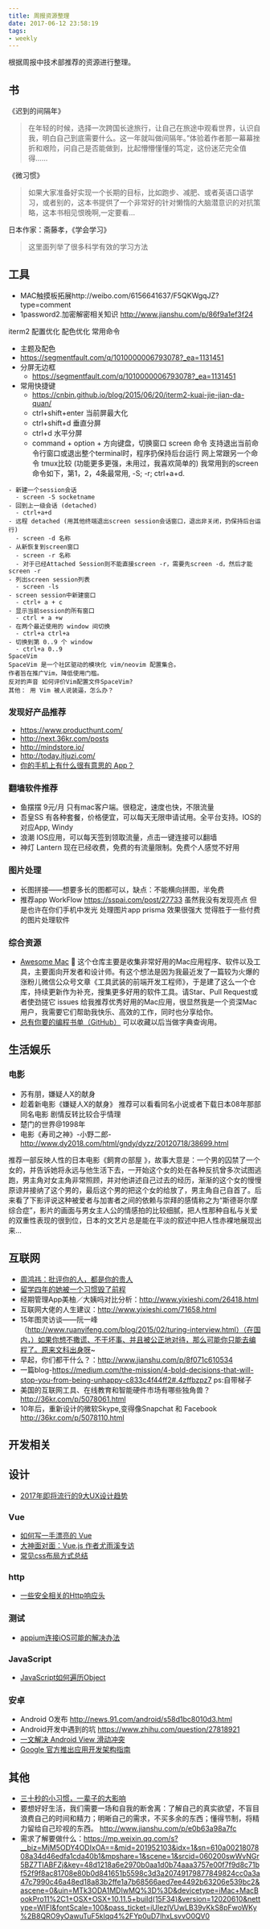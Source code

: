 ```yaml
---
title: 周报资源整理
date: 2017-06-12 23:58:19
tags:
- weekly
---
```



根据周报中技术部推荐的资源进行整理。


## 书 ##

《迟到的间隔年》
>在年轻的时候，选择一次跨国长途旅行，让自己在旅途中观看世界，认识自我，明白自己到底需要什么。这一年就叫做间隔年。”体验着作者那一幕幕挫折和艰险，问自己是否能做到，比起懵懵懂懂的笃定，这份迷茫完全值得......

《微习惯》
>如果大家准备好实现一个长期的目标，比如跑步、减肥、或者英语口语学习，或者别的，这本书提供了一个非常好的针对懒惰的大脑潜意识的对抗策略，这本书相见恨晚啊,一定要看...


日本作家：斋藤孝，《学会学习》
>这里面列举了很多科学有效的学习方法

## 工具 ##

- MAC触摸板拓展http://weibo.com/6156641637/F5QKWgqJZ?type=comment
- 1password2.加密解密相关知识 http://www.jianshu.com/p/86f9a1ef3f24

iterm2 配置优化
配色优化
常用命令
- 主题及配色
- https://segmentfault.com/q/1010000006793078?_ea=1131451
- 分屏无边框
  - https://segmentfault.com/q/1010000006793078?_ea=1131451
- 常用快捷键
  - https://cnbin.github.io/blog/2015/06/20/iterm2-kuai-jie-jian-da-quan/
  - ctrl+shift+enter  当前屏最大化
  - ctrl+shift+d 垂直分屏
  - ctrl+d 水平分屏
  - command + option + 方向键盘，切换窗口
screen 命令
支持退出当前命令行窗口或退出整个terminal时，程序扔保持后台运行
网上常跟另一个命令 tmux比较 (功能更多更强，未用过，我喜欢简单的)
我常用到的screen命令如下，第1，2，4条最常用, -S; -r; ctrl+a+d.

```
- 新建一个session会话
  - screen -S socketname
- 回到上一级会话 (detached)
  - ctrl+a+d
- 远程 detached (用其他终端退出screen session会话窗口，退出非关闭，扔保持后台运行)
  - screen -d 名称
- 从新恢复到screen窗口
  - screen -r 名称
  - 对于已经Attached Session则不能直接screen -r，需要先screen -d，然后才能screen -r
- 列出screen session列表
  - screen -ls
- screen session中新建窗口
  - ctrl+ a + c
- 显示当前session的所有窗口
  - ctrl + a +w
- 在两个最近使用的 window 间切换
  - ctrl+a ctrl+a
- 切换到第 0..9 个 window
  - ctrl+a 0..9
SpaceVim
SpaceVim 是一个社区驱动的模块化 vim/neovim 配置集合。
作者旨在推广Vim，降低使用门槛。
反对的声音 如何评价Vim配置文件SpaceVim?
其他： 用 Vim 被人说装逼，怎么办？
```

### 发现好产品推荐 ###
- https://www.producthunt.com/
- http://next.36kr.com/posts
- http://mindstore.io/
- http://today.itjuzi.com/
- [你的手机上有什么很有意思的 App？](https://www.zhihu.com/question/31476726)

### 翻墙软件推荐 ###
- 鱼摆摆 9元/月 只有mac客户端。很稳定，速度也快，不限流量
- 吾皇SS 有各种套餐，价格便宜，可以每天无限申请试用。全平台支持。IOS的对应App, Windy
- 浪潮 IOS应用，可以每天签到领取流量，点击一键连接可以翻墙
- 神灯 Lantern 现在已经收费，免费的有流量限制。免费个人感觉不好用

### 图片处理 ###
- 长图拼接——想要多长的图都可以，缺点：不能横向拼图，半免费
- 推荐app WorkFlow https://sspai.com/post/27733 虽然我没有发现亮点 但是也许在你们手机中发光
处理图片app  prisma 效果很强大 觉得胜于一些付费的图片处理软件

### 综合资源 ###

- [Awesome Mac](https://github.com/jaywcjlove/awesome-mac/blob/master/README-zh.md)   这个仓库主要是收集非常好用的Mac应用程序、软件以及工具，主要面向开发者和设计师。有这个想法是因为我最近发了一篇较为火爆的涨粉儿微信公众号文章《工具武装的前端开发工程师》，于是建了这么一个仓库，持续更新作为补充，搜集更多好用的软件工具。请Star、Pull Request或者使劲搓它 issues 给我推荐优秀好用的Mac应用，很显然我是一个资深Mac用户，我需要它们帮助我快乐、高效的工作，同时也分享给你。
- [总有你要的编程书单（GitHub）](https://juejin.im/entry/5920f4f0a0bb9f005f4d9535) 可以收藏以后当做字典查询用。

## 生活娱乐 ##
### 电影 ###

- 苏有朋，嫌疑人X的献身
- 趁着新电影《嫌疑人X的献身》 推荐可以看看同名小说或者下载日本08年那部同名电影 剧情反转比较合乎情理
- 楚门的世界@1998年
- 电影《寿司之神》-小野二郎-http://www.dy2018.com/html/gndy/dyzz/20120718/38699.html

推荐一部反映人性的日本电影《飼育の部屋 》，故事大意是：一个男的囚禁了一个女的，并告诉她将永远与他生活下去，一开始这个女的处在各种反抗曾多次试图逃跑，男主角对女主角非常照顾，并对他讲述自己过去的经历，渐渐的这个女的慢慢原谅并接纳了这个男的，最后这个男的把这个女的给放了，男主角自己自首了。后来看了下影评说这种被爱者与加害者之间的依赖与崇拜的感情称之为“斯德哥尔摩综合症”，影片的画面与男女主人公的情感拍的比较细腻，把人性那种自私与关爱的双重性表现的很到位，日本的文艺片总是能在平淡的叙述中把人性赤裸地展现出来...



## 互联网 ##

- [周鸿祎：批评你的人，都是你的贵人](http://www.yixieshi.com/77541.html)
- [留学四年的她被一个习惯毁了前程](http://www.jianshu.com/p/29bcff69064b)
- 经期管理App美柚／大姨吗对比分析：http://www.yixieshi.com/26418.html
- 互联网大佬的人生建议：http://www.yixieshi.com/71658.html
- 15年图灵访谈——阮一峰（http://www.ruanyifeng.com/blog/2015/02/turing-interview.html）（在国内，）如果你想不撒谎、不干坏事、并且被公正地对待，那么可能你只能去编程了。原来文科出身呀~
- 早起，你们都干什么？：http://www.jianshu.com/p/8f071c610534
- 一篇blog-https://medium.com/the-mission/4-bold-decisions-that-will-stop-you-from-being-unhappy-c833c4f44ff2#.4zffbzpz7  ps:自带梯子
- 美国的互联网工具、在线教育和智能硬件市场有哪些独角兽？     http://36kr.com/p/5078061.html
- 10年后，重新设计的微软Skype,变得像Snapchat 和 Facebook     http://36kr.com/p/5078110.html

## 开发相关 ##

## 设计 ##
- [2017年即将流行的9大UX设计趋势](http://www.uisdc.com/2017-ux-design-trends)

### Vue ###
- [如何写一手漂亮的 Vue](http://jeffjade.com/2017/03/11/120-how-to-write-vue-better/)
- [大神面对面：Vue.js 作者尤雨溪专访](https://zhuanlan.zhihu.com/p/27205354)
- [常见css布局方式总结](https://mp.weixin.qq.com/s?__biz=MjM5MzMyNzg0MA==&mid=2650402966&idx=1&sn=479c47c0d0de94a8d9ce83e6535a6428)

### http ###
- [一些安全相关的Http响应头](https://imququ.com/post/web-security-and-response-header.html#toc-5)

### 测试 ###
- [appium连接iOS可能的解决办法](http://www.jianshu.com/p/05943804c25e)

### JavaScript ###
- [JavaScript如何遍历Object](https://huixisheng.github.io/object-loop/)

### 安卓 ###
- Android O发布 http://news.91.com/android/s58d1bc8010d3.html
- Android开发中遇到的坑 https://www.zhihu.com/question/27818921
- [一文解决 Android View 滑动冲突](https://juejin.im/entry/5928bfa92f301e0057d4f414)
- [Google 官方推出应用开发架构指南](https://juejin.im/entry/5922637b128fe1005c2ce6be)



## 其他 ##
- [三十秒的小习惯，一辈子的大影响](https://juejin.im/post/5933ffd6ac502e0068a3427a)
- 要想好好生活，我们需要一场和自我的断舍离：了解自己的真实欲望，不盲目浪费自己的时间和精力；明晰自己的需求，不买多余的东西；懂得节制，将精力留给自己珍视的东西。
http://www.jianshu.com/p/e0b63a98a7fc
- 需求了解要做什么：https://mp.weixin.qq.com/s?__biz=MjM5ODY4ODIxOA==&mid=201952103&idx=1&sn=610a0021807808a34d46edfa1cda40b1&mpshare=1&scene=1&srcid=060200swWvNGr5BZ7TlABFZj&key=48d1218a6e2970b0aa1d0b74aaa3757e00f7f9d8c71bf52f9f8ac81708e80b0d841651b5598c3d3a20749179877849824cc0a3a47c7990c46a48ed18a83b2ffe1a7b68566aed7ee4492b63206e539bc2&ascene=0&uin=MTk3ODA1MDIwMQ%3D%3D&devicetype=iMac+MacBookPro11%2C1+OSX+OSX+10.11.5+build(15F34)&version=12020610&nettype=WIFI&fontScale=100&pass_ticket=iUIezIVUwLB39vKkS8pFwoWKy%2B8QRO9yOawuTuF5klqq4%2FYp0uD7IhxLsvvO0QV0


